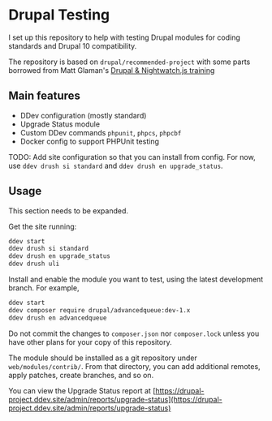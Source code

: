 # Drupal Testing

I set up this repository to help with testing Drupal modules for coding
standards and Drupal 10 compatibility.

The repository is based on `drupal/recommended-project` with some parts borrowed
from Matt Glaman's
[Drupal & Nightwatch.js training](https://github.com/bluehorndigital/drupal-testing-workshop)

## Main features

- DDev configuration (mostly standard)
- Upgrade Status module
- Custom DDev commands `phpunit`, `phpcs`, `phpcbf`
- Docker config to support PHPUnit testing

TODO: Add site configuration so that you can install from config. For now, use
`ddev drush si standard`
and
`ddev drush en upgrade_status`.

## Usage

This section needs to be expanded.

Get the site running:

```bash
ddev start
ddev drush si standard
ddev drush en upgrade_status
ddev drush uli
```

Install and enable the module you want to test, using the latest development
branch. For example,

```bash
ddev start
ddev composer require drupal/advancedqueue:dev-1.x
ddev drush en advancedqueue
```

Do not commit the changes to `composer.json` nor `composer.lock` unless you have
other plans for your copy of this repository.

The module should be installed as a git repository under `web/modules/contrib/`.
From that directory, you can add additional remotes, apply patches, create
branches, and so on.

You can view the Upgrade Status report at
[https://drupal-project.ddev.site/admin/reports/upgrade-status](https://drupal-project.ddev.site/admin/reports/upgrade-status)
